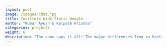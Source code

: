 ```yaml
---
layout: post
image: /images/chat.jpg
title: Institute Wide Static Omegle
mentor: "Kumar Ayush & Kalpesh Krishna"
categories: projects
weight: 6
description: "The name says it all! The major differences from <a href="omegle.com">Omegle</a> would be the fact that it is NOT real time chatting, but something similar to emails. This project has been completely planned out and we would love to get a few contributors."
---
```

